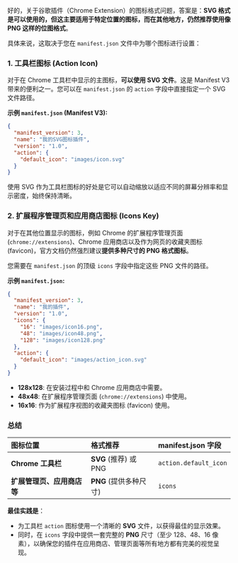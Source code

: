 好的，关于谷歌插件（Chrome Extension）的图标格式问题，答案是：**SVG 格式是可以使用的，但这主要适用于特定位置的图标，而在其他地方，仍然推荐使用像 PNG 这样的位图格式**。

具体来说，这取决于您在 `manifest.json` 文件中为哪个图标进行设置：

### 1. 工具栏图标 (Action Icon)
对于在 Chrome 工具栏中显示的主图标，**可以使用 SVG 文件**。这是 Manifest V3 带来的便利之一。您可以在 `manifest.json` 的 `action` 字段中直接指定一个 SVG 文件路径。

**示例 `manifest.json` (Manifest V3):**
```json
{
  "manifest_version": 3,
  "name": "我的SVG图标插件",
  "version": "1.0",
  "action": {
    "default_icon": "images/icon.svg"
  }
}
```
使用 SVG 作为工具栏图标的好处是它可以自动缩放以适应不同的屏幕分辨率和显示密度，始终保持清晰。

### 2. 扩展程序管理页和应用商店图标 (Icons Key)
对于在其他位置显示的图标，例如 Chrome 的扩展程序管理页面 (`chrome://extensions`)、Chrome 应用商店以及作为网页的收藏夹图标 (favicon)，官方文档仍然强烈建议**提供多种尺寸的 PNG 格式图标**。

您需要在 `manifest.json` 的顶级 `icons` 字段中指定这些 PNG 文件的路径。

**示例 `manifest.json`:**
```json
{
  "manifest_version": 3,
  "name": "我的插件",
  "version": "1.0",
  "icons": {
    "16": "images/icon16.png",
    "48": "images/icon48.png",
    "128": "images/icon128.png"
  },
  "action": {
    "default_icon": "images/action_icon.svg"
  }
}
```
*   **128x128**: 在安装过程中和 Chrome 应用商店中需要。
*   **48x48**: 在扩展程序管理页面 (`chrome://extensions`) 中使用。
*   **16x16**: 作为扩展程序视图的收藏夹图标 (favicon) 使用。

### 总结

| 图标位置 | 格式推荐 | manifest.json 字段 |
| :--- | :--- | :--- |
| **Chrome 工具栏** | **SVG** (推荐) 或 PNG | `action.default_icon` |
| **扩展管理页、应用商店等** | **PNG** (提供多种尺寸) | `icons` |

**最佳实践是**：
*   为工具栏 `action` 图标使用一个清晰的 **SVG** 文件，以获得最佳的显示效果。
*   同时，在 `icons` 字段中提供一套完整的 **PNG** 尺寸（至少 128、48、16 像素），以确保您的插件在应用商店、管理页面等所有地方都有完美的视觉呈现。

